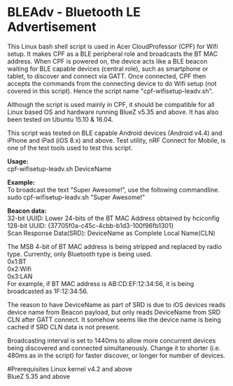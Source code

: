 # BLEAdv - Bluetooth LE Advertisement
This Linux bash shell script is used in Acer CloudProfessor (CPF) for Wifi setup.  It makes CPF as a BLE peripheral role and broadcasts the BT MAC address.  When CPF is powered on, the device acts like a BLE beacon waiting for BLE capable devices (central role), such as smartphone or tablet, to discover and connect via GATT.  Once connected, CPF then accepts the commands from the connecting device to do Wifi setup (not covered in this script).  Hence the script name "cpf-wifisetup-leadv.sh".

Although the script is used mainly in CPF, it should be compatible for all Linux based OS and hardware running BlueZ v5.35 and above.  It has also been tested on Ubuntu 15.10 & 16.04.

This script was tested on BLE capable Android devices (Android v4.4) and iPhone and iPad (iOS 8.x) and above.  Test utility, nRF Connect for Mobile, is one of the test tools used to test this script.

<b>Usage:</b><br/>
cpf-wifisetup-leadv.sh DeviceName

<b>Example:</b><br/>
To broadcast the text "Super Awesome!", use the following commandline.<br/>
sudo cpf-wifisetup-leadv.sh "Super Awesome!"

<b>Beacon data:</b><br/>
32-bit UUID: Lower 24-bits of the BT MAC Address obtained by hciconfig<br/>
128-bit UUID: {37705f0a-c45c-4cbb-b1d3-100f96fb1301}<br/>
Scan Response Data(SRD): DeviceName as Complete Local Name(CLN) <br/>

The MSB 4-bit of BT MAC address is being stripped and replaced by radio type.  Currently, only Bluetooth type is being used.<br/>
0x1:BT<br/>
0x2:Wifi<br/>
0x3:LAN<br/>
For example, if BT MAC address is AB:CD:EF:12:34:56, it is being broadcasted as 1F:12:34:56.<br/>

The reason to have DeviceName as part of SRD is due to iOS devices reads device name from Beacon payload, but only reads DeviceName from SRD CLN after GATT connect.  It somehow seems like the device name is being cached if SRD CLN data is not present.

Broadcasting interval is set to 1440ms to allow more concurrent devices being discovered and connected simultaneously.  Change it to shorter (i.e. 480ms as in the script) for faster discover, or longer for number of devices.

#Prerequisites
Linux kernel v4.2 and above <br/>
BlueZ 5.35 and above


